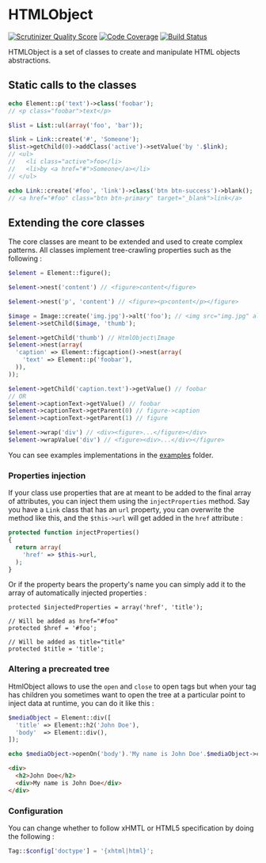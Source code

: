 # HTMLObject

[![Scrutinizer Quality Score](https://scrutinizer-ci.com/g/Anahkiasen/html-object/badges/quality-score.png?s=4ab2b46e5ca722aa9de44c7a60731acceaa93339)](https://scrutinizer-ci.com/g/Anahkiasen/html-object/)
[![Code Coverage](https://scrutinizer-ci.com/g/Anahkiasen/html-object/badges/coverage.png?s=c237c8160568a7d4645a131292ee5231ae8605c7)](https://scrutinizer-ci.com/g/Anahkiasen/html-object/)
[![Build Status](https://travis-ci.org/Anahkiasen/html-object.png)](https://travis-ci.org/Anahkiasen/html-object)

HTMLObject is a set of classes to create and manipulate HTML objects abstractions.

## Static calls to the classes

```php
echo Element::p('text')->class('foobar');
// <p class="foobar">text</p>
```

```php
$list = List::ul(array('foo', 'bar'));

$link = Link::create('#', 'Someone');
$list->getChild(0)->addClass('active')->setValue('by '.$link);
// <ul>
//   <li class="active">foo</li>
//   <li>by <a href="#">Someone</a></li>
// </ul>
```

```php
echo Link::create('#foo', 'link')->class('btn btn-success')->blank();
// <a href="#foo" class="btn btn-primary" target="_blank">link</a>
```

## Extending the core classes

The core classes are meant to be extended and used to create complex patterns. All classes implement tree-crawling properties such as the following :

```php
$element = Element::figure();

$element->nest('content') // <figure>content</figure>

$element->nest('p', 'content') // <figure><p>content</p></figure>

$image = Image::create('img.jpg')->alt('foo'); // <img src="img.jpg" alt="foo" />
$element->setChild($image, 'thumb');

$element->getChild('thumb') // HtmlObject\Image
$element->nest(array(
  'caption' => Element::figcaption()->nest(array(
    'text' => Element::p('foobar'),
  )),
));

$element->getChild('caption.text')->getValue() // foobar
// OR
$element->captionText->getValue() // foobar
$element->captionText->getParent(0) // figure->caption
$element->captionText->getParent(1) // figure

$element->wrap('div') // <div><figure>...</figure></div>
$element->wrapValue('div') // <figure><div>...</div></figure>
```

You can see examples implementations in the [examples](examples) folder.

### Properties injection

If your class use properties that are at meant to be added to the final array of attributes, you can inject them using the `injectProperties` method. Say you have a `Link` class that has an `url` property, you can overwrite the method like this, and the `$this->url` will get added in the `href` attribute :

```php
protected function injectProperties()
{
  return array(
    'href' => $this->url,
  );
}
```

Or if the property bears the property's name you can simply add it to the array of automatically injected properties :

```
protected $injectedProperties = array('href', 'title');

// Will be added as href="#foo"
protected $href = '#foo';

// Will be added as title="title"
protected $title = 'title';
```

### Altering a precreated tree

HtmlObject allows to use the `open` and `close` to open tags but when your tag has children you sometimes want to open the tree at a particular point to inject data at runtime, you can do it like this :

```php
$mediaObject = Element::div([
  'title' => Element::h2('John Doe'),
  'body'  => Element::div(),
]);

echo $mediaObject->openOn('body').'My name is John Doe'.$mediaObject->close();
```

```html
<div>
  <h2>John Doe</h2>
  <div>My name is John Doe</div>
</div>
```

### Configuration

You can change whether to follow xHMTL or HTML5 specification by doing the following :

```php
Tag::$config['doctype'] = '{xhtml|html}';
```
